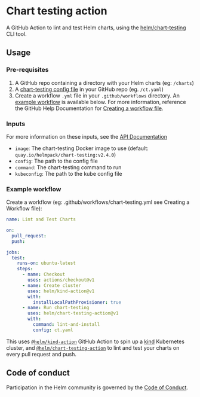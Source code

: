 # Chart testing action

A GitHub Action to lint and test Helm charts, using the [helm/chart-testing](https://github.com/helm/chart-testing) CLI tool.

## Usage

### Pre-requisites

1. A GitHub repo containing a directory with your Helm charts (eg: `/charts`)
1. A [chart-testing config file](https://github.com/helm/chart-testing#configuration) in your GitHub repo (eg. `/ct.yaml`)
1. Create a workflow `.yml` file in your `.github/workflows` directory. An [example workflow](#example-workflow) is available below. For more information, reference the GitHub Help Documentation for [Creating a workflow file](https://help.github.com/en/articles/configuring-a-workflow#creating-a-workflow-file).

### Inputs

For more information on these inputs, see the [API Documentation](https://developer.github.com/v3/repos/releases/#input)

- `image`: The chart-testing Docker image to use (default: `quay.io/helmpack/chart-testing:v2.4.0`)
- `config`: The path to the config file
- `command`: The chart-testing command to run
- `kubeconfig`: The path to the kube config file

### Example workflow

Create a workflow (eg: .github/workflows/chart-testing.yml see Creating a Workflow file):

```yaml
name: Lint and Test Charts

on:
  pull_request:
  push:

jobs:
  test:
    runs-on: ubuntu-latest
    steps:
      - name: Checkout
        uses: actions/checkout@v1
      - name: Create cluster
        uses: helm/kind-action@v1
        with:
          installLocalPathProvisioner: true
      - name: Run chart-testing
        uses: helm/chart-testing-action@v1
        with:
          command: lint-and-install
          config: ct.yaml
```

This uses [`@helm/kind-action`](https://www.github.com/helm/kind-action) GitHub Action to spin up a [kind](https://kind.sigs.k8s.io/) Kubernetes cluster, and [`@helm/chart-testing-action`](https://www.github.com/helm/chart-testing-action) to lint and test your charts on every pull request and push.

## Code of conduct

Participation in the Helm community is governed by the [Code of Conduct](CODE_OF_CONDUCT.md).
